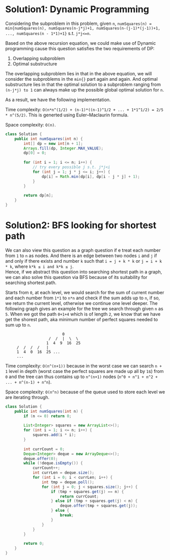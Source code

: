 # Solution1: Dynamic Programming

Considering the subproblem in this problem, given `n`, `numSquares(n) = min{numSquares(n), numSquares(n-j*j)+1, numSquares(n-(j-1)*(j-1))+1, ..., numSquares(n - 1*1)+1}` s.t. `j*j<=n`.  

Based on the above recursion equation, we could make use of Dynamic programming cause this question satisfies the two requirements of DP:  
1. Overlapping subproblem   
2. Optimal substructure  

The overlapping subproblem lies in that in the above equation, we will consider the subproblems in the `min{}` part again and again. And optimal substructure lies in that the optimal solution to a subproblem ranging from `(n-j*j) to 1` can always make up the possible global optimal solution for `n`.  

As a result, we have the following implementation.  

Time complexity: `O(n*n^(1/2) + (n-1)*((n-1)^1/2 + ... + 1*1^1/2) = 2/5 * n^(5/2)`. This is generted using Euler–Maclaurin formula.  

Space complexity: `O(n)`.  

```Java
class Solution {
    public int numSquares(int n) {
        int[] dp = new int[n + 1];
        Arrays.fill(dp, Integer.MAX_VALUE);
        dp[0] = 0;
        
        for (int i = 1; i <= n; i++) {
            // try every possible j s.t. j*j<i
            for (int j = 1; j * j <= i; j++) {
                dp[i] = Math.min(dp[i], dp[i - j * j] + 1);
            }
        }
        
        return dp[n];
    }
}
```

# Solution2: BFS looking for shortest path

We can also view this question as a graph question if e treat each number from `1` to `n` as nodes. And there is an edge between two nodes `i` and `j` if and only if there exists and number `k` such that `i = j + k * k` or `j = i + k * k`, where `k*k ≤ i and k*k ≤ j`.  
Hence, if we abstract this question into searching shortest path in a graph, we can also solve this question via BFS because of its suitability for searching shortest path.  

Starts from `0`, at each level, we would search for the sum of current number and each number from `1*1` to `n*n` and check if the sum adds up to `n`, if so, we return the current level, otherwise we continue one level deeper. The following graph gives an example for the tree we search through given `n` as `5`. When we got the path `0+1+4` which is of length `2`, we know that we have get the shorest path, aka minimum number of perfect squares needed to sum up to `n`.  

```
                         0
                   /  /  |  \  \
                  1  4  9  16  25
     /  /  /  /   |
     1  4  0  16  25 ...
     ...              
```

Time complexity: `O(n^(n+1))` because in the worst case we can search `n + 1` level in depth (worst case the perfect squares are made up all by `1`s) from `0` and the tree can thus contains up to `n^(n+1)` nodes (`n^0 + n^1 + n^2 + ... + n^(n-1) + n^n`). 

Space complexity: `O(n^n)` because of the queue used to store each level we are iterating through.  

```Java
class Solution {
    public int numSquares(int n) {
        if (n <= 0) return 0;
        
        List<Integer> squares = new ArrayList<>();
        for (int i = 1; i <= n; i++) {
            squares.add(i * i);
        }
        
        int currCount = 0;
        Deque<Integer> deque = new ArrayDeque<>();
        deque.offer(0);
        while (!deque.isEmpty()) {
            currCount++;
            int currLen = deque.size();
            for (int i = 0; i < currLen; i++) {
                int tmp = deque.poll();
                for (int j = 0; j < squares.size(); j++) {
                    if (tmp + squares.get(j) == n) {
                        return currCount;
                    } else if (tmp + squares.get(j) < n) {
                        deque.offer(tmp + squares.get(j));
                    } else {
                        break;
                    }
                }
            }
        }
        
        return 0;
    }
}
```
